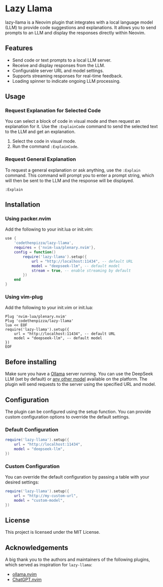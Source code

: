 # Lazy Llama
lazy-llama is a Neovim plugin that integrates with a local language model (LLM) to provide code suggestions and explanations. It allows you to send prompts to an LLM and display the responses directly within Neovim.

## Features
- Send code or text prompts to a local LLM server.
- Receive and display responses from the LLM.
- Configurable server URL and model settings.
- Supports streaming responses for real-time feedback.
- Loading spinner to indicate ongoing LLM processing.

## Usage

### Request Explanation for Selected Code

You can select a block of code in visual mode and then request an explanation for it. Use the `:ExplainCode` command to send the selected text to the LLM and get an explanation.

1. Select the code in visual mode.
2. Run the command `:ExplainCode`.

### Request General Explanation

To request a general explanation or ask anything, use the `:Explain` command. This command will prompt you to enter a prompt string, which will then be sent to the LLM and the response will be displayed.

```vim
:Explain
```

## Installation
### Using packer.nvim
Add the following to your init.lua or init.vim:

```lua
use {
    'codethenpizza/lazy-llama',
    requires = {'nvim-lua/plenary.nvim'},
    config = function()
        require('lazy-llama').setup({
            url = "http://localhost:11434", -- default URL
            model = "deepseek-llm", -- default model
            stream = true, -- enable streaming by default
        })
    end
}
```

### Using vim-plug
Add the following to your init.vim or init.lua:

```vim
Plug 'nvim-lua/plenary.nvim'
Plug 'codethenpizza/lazy-llama'
lua << EOF
require('lazy-llama').setup({
    url = "http://localhost:11434", -- default URL
    model = "deepseek-llm", -- default model
})
EOF
```

## Before installing
Make sure you have a [Ollama](https://ollama.com/) server running. You can use the DeepSeek LLM (set by default) or [any other model](https://ollama.com/library) available on the platform.
The plugin will send requests to the server using the specified URL and model.

## Configuration
The plugin can be configured using the setup function. You can provide custom configuration options to override the default settings.

### Default Configuration
```lua
require('lazy-llama').setup({
    url = "http://localhost:11434",
    model = "deepseek-llm",
})
```
### Custom Configuration
You can override the default configuration by passing a table with your desired settings:

```lua
require('lazy-llama').setup({
    url = "http://my-custom-url",
    model = "custom-model",
})
```

## License
This project is licensed under the MIT License.

## Acknowledgements
A big thank you to the authors and maintainers of the following plugins, which served as inspiration for `lazy-llama`:
- [ollama.nvim](https://github.com/nomnivore/ollama.nvim)
- [ChatGPT.nvim](https://github.com/jackMort/ChatGPT.nvim)


